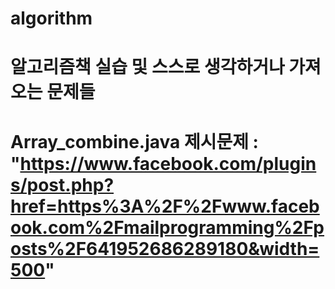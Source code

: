 # algorithm
<h1>알고리즘책 실습 및 스스로 생각하거나 가져오는 문제들<h1>

Array_combine.java 제시문제 : "https://www.facebook.com/plugins/post.php?href=https%3A%2F%2Fwww.facebook.com%2Fmailprogramming%2Fposts%2F641952686289180&width=500"

